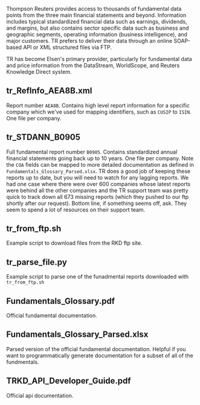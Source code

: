 Thompson Reuters provides access to thousands of fundamental data points from the three main financial statements and beyond. Information includes typical standardized financial data such as earnings, dividends, and margins, but also contains sector specific data such as business and geographic segments, operating information (business intelligence), and major customers. TR prefers to deliver their data through an online SOAP-based API or XML structured files via FTP.

TR has become Elsen's primary provider, particularly for fundamental data and price information from the DataStream, WorldScope, and Reuters Knowledge Direct system. 

## tr_RefInfo_AEA8B.xml
Report number `AEA8B`. Contains high level report information for a specific company which we've used for mapping identifiers, such as `CUSIP` to `ISIN`. One file per company.

## tr_STDANN_B0905
Full fundamental report number `B0905`. Contains standardized annual financial statements going back up to 10 years. One file per company. Note the `COA` fields can be mapped to more detailed documentation as defined in `Fundamentals_Glossary_Parsed.xlsx`. TR does a good job of keeping these reports up to date, but you will need to watch for any lagging reports. We had one case where there were over 600 companies whose latest reports were behind all the other companies and the TR support team was pretty quick to track down all 673 missing reports (which they pushed to our ftp shortly after our request). Bottom line, if something seems off, ask. They seem to spend a lot of resources on their support team. 

## tr_from_ftp.sh
Example script to download files from the RKD ftp site. 

## tr_parse_file.py
Example script to parse one of the funadmental reports downloaded with `tr_from_ftp.sh`

## Fundamentals_Glossary.pdf
Official fundamental documentation.

## Fundamentals_Glossary_Parsed.xlsx
Parsed version of the official fundamental documentation. Helpful if you want to programmatically generate documentation for a subset of all of the fundmentals. 

## TRKD_API_Developer_Guide.pdf
Official api documentation.
